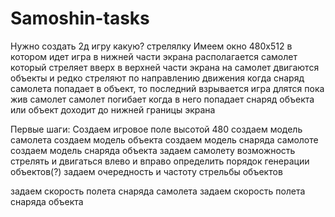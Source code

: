 # Samoshin-tasks

Нужно создать 2д игру
какую? стрелялку
Имеем окно 480х512 в котором идет игра
в нижней части экрана располагается самолет который стреляет вверх
в верхней части экрана на самолет двигаются объекты и редко стреляют по направлению движения
когда снаряд самолета попадает в объект, то последний взрывается
игра длятся пока жив самолет
самолет погибает когда в него попадает снаряд объекта или объект доходит до нижней границы экрана

Первые шаги:
Создаем игровое поле высотой 480
создаем модель самолета
создаем модель объекта
создаем модель снаряда самолоте
создаем модель снаряда объекта
задаем самолету возможность стрелять и двигаться влево и вправо
определить порядок генерации объектов(?)
задаем очередность и частоту стрельбы объектов

задаем скорость полета снаряда самолета
задаем скорость полета снаряда объекта
